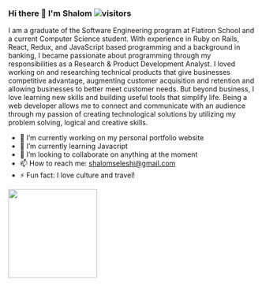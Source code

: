 ### Hi there 👋  I'm Shalom   ![visitors](https://visitor-badge.glitch.me/badge?page_id=${habeshawit}.${habeshawit})

I am a graduate of the Software Engineering program at Flatiron School and a current Computer Science student. With experience in Ruby on Rails, React, Redux, and JavaScript based programming and a background in banking, I became passionate about programming through my responsibilities as a Research & Product Development Analyst. I loved working on and researching technical products that give businesses competitive advantage, augmenting customer acquisition and retention and allowing businesses to better meet customer needs. But beyond business, I love learning new skills and building useful tools that simplify life. Being a web developer allows me to connect and communicate with an audience through my passion of creating technological solutions by utilizing my problem solving, logical and creative skills.

- 🔭 I’m currently working on my personal portfolio website
- 🌱 I’m currently learning Javacript
- 👯 I’m looking to collaborate on anything at the moment
- 📫 How to reach me: shalomseleshi@gmail.com
- ⚡ Fun fact: I love culture and travel!

<img height="180em" src="https://github-readme-stats.vercel.app/api?username=habeshawit&show_icons=true&hide_border=true&&count_private=true&include_all_commits=true" />

<!--START_SECTION:waka-->
<!--END_SECTION:waka--> 
